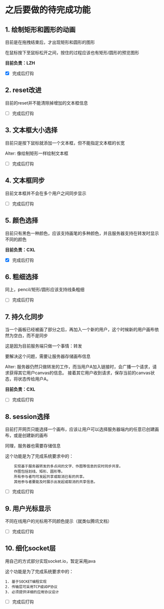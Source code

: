 # 之后要做的待完成功能

## 1. 绘制矩形和圆形的动画

目前是在拖拽结束后，才出现矩形和圆形的图形

在鼠标按下至鼠标松开之间，按住的过程应该也有矩形/圆形的预览图形

**目前负责：LZH**

- [x] 完成后打钩

## 2. reset改进

目前的reset并不能清除掉增加的文本框信息

- [ ] 完成后打钩

## 3. 文本框大小选择

目前只是按下鼠标就添加一个文本框，但不能指定文本框的长宽

Alter: 像绘制矩形一样绘制文本框

- [ ] 完成后打钩

## 4. 文本框同步

目前文本框并不会在多个用户之间同步显示

- [ ] 完成后打钩

## 5. 颜色选择

目前只有黑色一种颜色，应该支持画笔的多种颜色，并且服务器支持在转发时显示不同的颜色

**目前负责：CXL**

- [x] 完成后打钩

## 6. 粗细选择

同上，pencil/矩形/圆形应该支持线条粗细

- [ ] 完成后打钩

## 7. 持久化同步

当一个画板已经被画了部分之后，再加入一个新的用户，这个时候新的用户画布依然为空白，而不是同步

这是因为目前服务端只做一个事情：转发

要解决这个问题，需要让服务器存储画布信息

Alter: 服务器仍然只做转发的工作，而当用户A加入链接时，会广播一个请求，请求获得其它用户canvas的信息。
接着其它用户收到请求，保存当前的canvas状态，将状态传给用户A。

**目前负责：CXL**

- [ ] 完成后打钩

## 8. session选择
目前打开网页只能选择一个画布，应该让用户可以选择服务器端内的任意已创建画布，或是创建新的画布

同理，服务器也需要存储信息

这个功能是为了完成系统要求中的：
```
    实现基于服务器转发的多点间的文字、作图等信息的实时同步共享。
    作图包括划线、矩形、圆形等。
    所有参与者均可发起共享或取消已有的共享。
    其他参与者要能及时展示出发起或取消的共享信息。

```

- [ ] 完成后打钩

## 9. 用户光标显示

不同在线用户的光标用不同颜色提示（就类似腾讯文档）

- [ ] 完成后打钩

## 10. 细化socket层

用自己的方式部分实现socket.io，暂定采用java

这个功能是为了完成系统要求中的：
```
1. 基于SOCKET编程实现
2. 传输层可采用TCP或UDP协议
3. 必须提供详细的应用协议设计
```

- [ ] 完成后打钩
